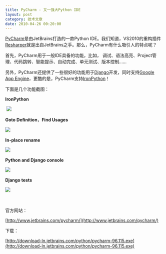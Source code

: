 ```yaml
---
title: PyCharm - 又一强大Python IDE
layout: post
category: 技术文章
date: 2010-04-26 00:20:00
---
```

  
[PyCharm](http://www.jetbrains.com/pycharm/)是由JetBrains打造的一款Python IDE。我们知道，VS2010的重构插件[Resharper](http://www.jetbrains.com/resharper/)就是出自JetBrains之手。那么，PyCharm有什么吸引人的特点呢？

首先，PyCharm用于一般IDE具备的功能，比如， 调试、语法高亮、Project管理、代码跳转、智能提示、自动完成、单元测试、版本控制&#8230;&#8230;

另外，PyCharm还提供了一些很好的功能用于[Django](http://www.djangoproject.com/)开发，同时支持[Google App Engine](http://appengine.google.com/)，更酷的是，PyCharm支持[IronPython](http://ironpython.net/)！

下面是几个功能截图：

**IronPython**

&nbsp;![](http://blogs.jetbrains.com/pycharm/wp-content/uploads/2010/04/generateBinaryStubs.png)

**Goto Definition**，**Find Usages**&nbsp;

![](http://blogs.jetbrains.com/pycharm/wp-content/uploads/2010/04/chooseDeclaration.png)&nbsp;

**In-place rename**

![](http://blogs.jetbrains.com/pycharm/wp-content/uploads/2010/04/pyInPlaceRename.png)&nbsp;

**Python and Django console**

![](http://blogs.jetbrains.com/pycharm/wp-content/uploads/2010/04/pythonRuntimeCompletion.png)&nbsp;

**Django tests**

![](http://blogs.jetbrains.com/pycharm/wp-content/uploads/2010/04/djangoTestRunner.png)&nbsp;

&nbsp;

官方网站：
  
[http://www.jetbrains.com/pycharm/](http://www.jetbrains.com/pycharm/)&nbsp;

下载：
  
[http://download-ln.jetbrains.com/python/pycharm-96.115.exe](http://download-ln.jetbrains.com/python/pycharm-96.115.exe)&nbsp;
